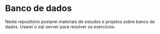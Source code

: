 # Banco de dados

Neste repositório postarei materiais de estudos e projetos sobre banco de dados. Usarei o sql-server para resolver os exercícios.